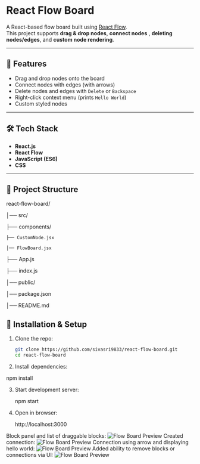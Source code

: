 # React Flow Board

A React-based flow board built using [React Flow](https://reactflow.dev/).  
This project supports **drag & drop nodes**, **connect nodes** , **deleting nodes/edges**, and **custom node rendering**.

---

## 🚀 Features
- Drag and drop nodes onto the board
- Connect nodes with edges (with arrows)
- Delete nodes and edges with `Delete` or `Backspace`
- Right-click context menu (prints `Hello World`)
- Custom styled nodes

---

## 🛠️ Tech Stack
- **React.js**
- **React Flow**
- **JavaScript (ES6)**
- **CSS**

---

## 📂 Project Structure


react-flow-board/ 

│── src/

├── components/

    ├── CustomNode.jsx
    
    │── FlowBoard.jsx
    
├── App.js

├── index.js

│── public/

│── package.json

│── README.md

## 🔧 Installation & Setup

1. Clone the repo:
   ```bash
   git clone https://github.com/sivasri9833/react-flow-board.git
   cd react-flow-board
2. Install dependencies:

npm install

3. Start development server:

    npm start

4. Open in browser:

   http://localhost:3000

Block panel and list of draggable blocks:
![Flow Board Preview](./Screenshots/s1.jpg)
Created connection:
![Flow Board Preview](./Screenshots/s2.jpg)
Connection using arrow and displaying hello world:
![Flow Board Preview](./Screenshots/s3.jpg)
Added ability to remove blocks or connections via UI:
![Flow Board Preview](./Screenshots/s4.jpg)



